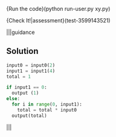 {Run the code}(python run-user.py xy.py)

{Check It!|assessment}(test-3599143521)

|||guidance
## Solution
```python
input0 = input0(2)
input1 = input1(4)
total = 1

if input1 == 0:
  output (1)
else:
  for i in range(0, input1):
    total = total * input0
  output(total)
```
|||